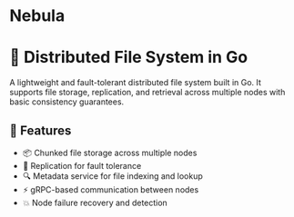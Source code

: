 # Nebula

# 📁 Distributed File System in Go

A lightweight and fault-tolerant distributed file system built in Go. It supports file storage, replication, and retrieval across multiple nodes with basic consistency guarantees.

## 🚀 Features

- 📦 Chunked file storage across multiple nodes
- 🔁 Replication for fault tolerance
- 🔍 Metadata service for file indexing and lookup
- ⚡ gRPC-based communication between nodes
- 💥 Node failure recovery and detection
